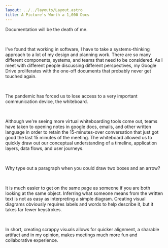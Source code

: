 ```yaml
---
layout: ../../layouts/Layout.astro
title: A Picture's Worth a 1,000 Docs
---
```


Documentation will be the death of me.

<br>

I've found that working in software, I have to take a systems-thinking approach to a lot of my design and planning work. There are so many different components, systems, and teams that need to be considered. As I meet with different people discussing different perspectives, my Google Drive proliferates with the one-off documents that probably never get touched again.

<br>

The pandemic has forced us to lose access to a very important communication device, the whiteboard.

<br>

Although we're seeing more virtual whiteboarding tools come out, teams have taken to opening notes in google docs, emails, and other written language in order to retain the 15-minutes-over conversation that just got good the last 15 minutes of the meeting. The whiteboard allowed us to quickly draw out our conceptual understanding of a timeline, application layers, data flows, and user journeys.

<br>

Why type out a paragraph when you could draw two boxes and an arrow?

<br>

It is much easier to get on the same page as someone if you are both looking at the same object. Inferring what someone means from the written text is not as easy as interpreting a simple diagram. Creating visual diagrams obviously requires labels and words to help describe it, but it takes far fewer keystrokes.

<br>

In short, creating scrappy visuals allows for quicker alignment, a sharable artifact and in my opinion, makes meetings much more fun and collaborative experience.